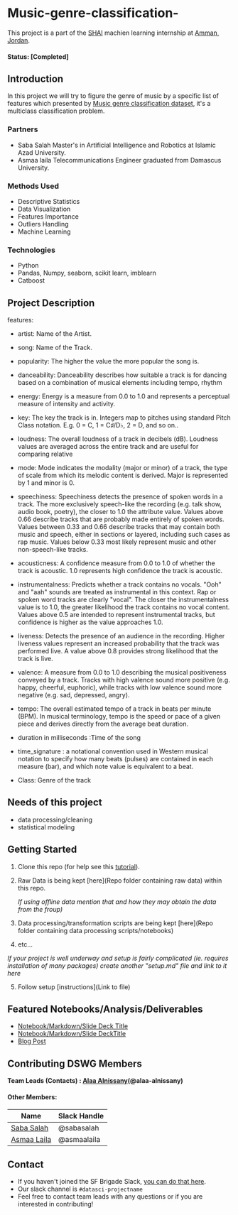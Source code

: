 # Music-genre-classification-
This project is a part of the [SHAI](https://shaiforai.com/) machien learning internship at [Amman, Jordan](https://goo.gl/maps/hSGhVMzNeCMcjyYG9).

#### Status: [Completed]

## Introduction
In this project we will try to figure the genre of music by a specific list of features which presented by [Music genre classification dataset](https://www.kaggle.com/competitions/shai-training-level-1-b/data), it's a multiclass classification problem.

### Partners
* Saba Salah Master's in Artificial Intelligence and Robotics at Islamic Azad University.
* Asmaa laila Telecommunications Engineer graduated from Damascus University.

### Methods Used
* Descriptive Statistics
* Data Visualization
* Features Importance
* Outliers Handling
* Machine Learning

### Technologies
* Python
* Pandas, Numpy, seaborn, scikit learn, imblearn
* Catboost

## Project Description
features:
* artist: Name of the Artist.

* song: Name of the Track.

* popularity: The higher the value the more popular the song is.

* danceability: Danceability describes how suitable a track is for dancing based on a combination of musical elements including tempo, rhythm

* energy: Energy is a measure from 0.0 to 1.0 and represents a perceptual measure of intensity and activity.

* key: The key the track is in. Integers map to pitches using standard Pitch Class notation. E.g. 0 = C, 1 = C♯/D♭, 2 = D, and so on..

* loudness: The overall loudness of a track in decibels (dB). Loudness values are averaged across the entire track and are useful for comparing relative

* mode: Mode indicates the modality (major or minor) of a track, the type of scale from which its melodic content is derived. Major is represented by 1 and minor is 0.

* speechiness: Speechiness detects the presence of spoken words in a track. The more exclusively speech-like the recording (e.g. talk show, audio book, poetry), the closer to 1.0 the attribute value. Values above 0.66 describe tracks that are probably made entirely of spoken words. Values between 0.33 and 0.66 describe tracks that may contain both music and speech, either in sections or layered, including such cases as rap music. Values below 0.33 most likely represent music and other non-speech-like tracks.

* acousticness: A confidence measure from 0.0 to 1.0 of whether the track is acoustic. 1.0 represents high confidence the track is acoustic.

* instrumentalness: Predicts whether a track contains no vocals. "Ooh" and "aah" sounds are treated as instrumental in this context. Rap or spoken word tracks are clearly "vocal". The closer the instrumentalness value is to 1.0, the greater likelihood the track contains no vocal content. Values above 0.5 are intended to represent instrumental tracks, but confidence is higher as the value approaches 1.0.

* liveness: Detects the presence of an audience in the recording. Higher liveness values represent an increased probability that the track was performed live. A value above 0.8 provides strong likelihood that the track is live.

* valence: A measure from 0.0 to 1.0 describing the musical positiveness conveyed by a track. Tracks with high valence sound more positive (e.g. happy, cheerful, euphoric), while tracks with low valence sound more negative (e.g. sad, depressed, angry).

* tempo: The overall estimated tempo of a track in beats per minute (BPM). In musical terminology, tempo is the speed or pace of a given piece and derives directly from the average beat duration.

* duration in milliseconds :Time of the song

* time_signature : a notational convention used in Western musical notation to specify how many beats (pulses) are contained in each measure (bar), and which note value is equivalent to a beat.

* Class: Genre of the track

## Needs of this project
- data processing/cleaning
- statistical modeling

## Getting Started

1. Clone this repo (for help see this [tutorial](https://help.github.com/articles/cloning-a-repository/)).
2. Raw Data is being kept [here](Repo folder containing raw data) within this repo.

    *If using offline data mention that and how they may obtain the data from the froup)*
    
3. Data processing/transformation scripts are being kept [here](Repo folder containing data processing scripts/notebooks)
4. etc...

*If your project is well underway and setup is fairly complicated (ie. requires installation of many packages) create another "setup.md" file and link to it here*  

5. Follow setup [instructions](Link to file)

## Featured Notebooks/Analysis/Deliverables
* [Notebook/Markdown/Slide Deck Title](link)
* [Notebook/Markdown/Slide DeckTitle](link)
* [Blog Post](link)


## Contributing DSWG Members

**Team Leads (Contacts) : [Alaa Alnissany](https://github.com/alaa-alnissany)(@alaa-alnissany)**

#### Other Members:

|Name     |  Slack Handle   | 
|---------|-----------------|
|[Saba Salah](https://github.com/sabasalah)| @sabasalah        |
|[Asmaa Laila](https://github.com/asmaalaila/) |     @asmaalaila    |

## Contact
* If you haven't joined the SF Brigade Slack, [you can do that here](http://c4sf.me/slack).  
* Our slack channel is `#datasci-projectname`
* Feel free to contact team leads with any questions or if you are interested in contributing!
